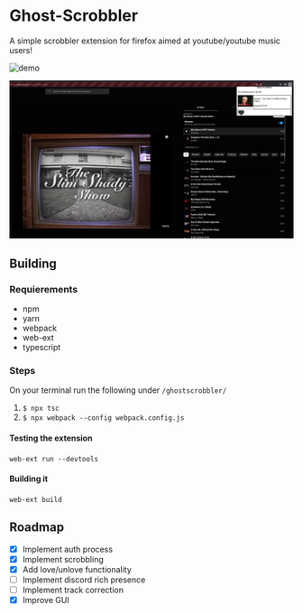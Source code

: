 

# Ghost-Scrobbler

A simple scrobbler extension for firefox aimed at youtube/youtube music users!

![demo](./media/demo.gif)

![screenshot](./media/screenshot.png)


## Building

### Requierements
- npm
- yarn
- webpack
- web-ext
- typescript

### Steps
On your terminal run the following under `/ghostscrobbler/`
1. `$ npx tsc`
2. `$ npx webpack --config webpack.config.js `

#### Testing the extension
`web-ext run --devtools`

#### Building it

`web-ext build`

## Roadmap

- [x] Implement auth process
- [x] Implement scrobbling
- [x] Add love/unlove functionality
- [ ] Implement discord rich presence
- [ ] Implement track correction
- [x] Improve GUI
